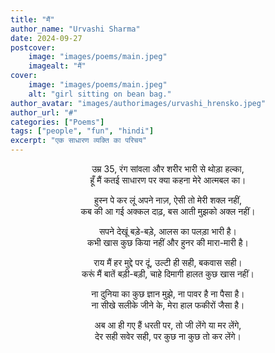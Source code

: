```yaml
---
title: "मैं"
author_name: "Urvashi Sharma"
date: 2024-09-27
postcover:
    image: "images/poems/main.jpeg"
    imagealt: "मैं"
cover:
    image: "images/poems/main.jpeg"
    alt: "girl sitting on bean bag."
author_avatar: "images/authorimages/urvashi_hrensko.jpeg"
author_url: "#"
categories: ["Poems"]
tags: ["people", "fun", "hindi"]
excerpt: "एक साधारण व्यक्ति का परिचय"
---
```

<center>

उम्र 35, रंग सांवला और शरीर भारी से थोड़ा हल्का,<br>
हूँ मैं कतई साधारण पर क्या कहना मेरे आत्मबल का।


हुस्न पे कर लूं अपने नाज़, ऐसी तो मेरी शक्ल नहीं,<br>
कब की आ गई अक्कल दाढ़, बस आती मुझको अक्ल नहीं।


सपने देखूं बड़े-बड़े, आलस का पलड़ा भारी है।<br>
कभी खास कुछ किया नहीं और हुनर की मारा-मारी है।


राय मैं हर मुद्दे पर दूं, उल्टी ही सही, बकवास सही।<br>
करूं मैं बातें बड़ी-बड़ी, चाहे दिमागी हालत कुछ खास नहीं।


ना दुनिया का कुछ ज्ञान मुझे, ना पावर है ना पैसा है।<br>
ना सीखे सलीके जीने के, मेरा हाल फकीरों जैसा है।


अब आ ही गए हैं धरती पर, तो जी लेंगे या मर लेंगे,<br>
देर सही सवेर सही, पर कुछ ना कुछ तो कर लेंगे।

</center>